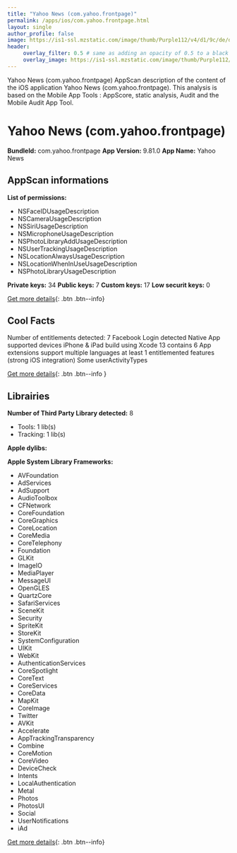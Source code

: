 ```yaml
---
title: "Yahoo News (com.yahoo.frontpage)"
permalink: /apps/ios/com.yahoo.frontpage.html
layout: single
author_profile: false
image: https://is1-ssl.mzstatic.com/image/thumb/Purple112/v4/d1/9c/de/d19cdef1-e803-5e2c-f275-663fefd1e8e3/AppIcon-0-1x_U007emarketing-0-7-0-85-220.png/512x512bb.jpg
header: 
     overlay_filter: 0.5 # same as adding an opacity of 0.5 to a black background
     overlay_image: https://is1-ssl.mzstatic.com/image/thumb/Purple112/v4/d1/9c/de/d19cdef1-e803-5e2c-f275-663fefd1e8e3/AppIcon-0-1x_U007emarketing-0-7-0-85-220.png/512x512bb.jpg
---
```

Yahoo News (com.yahoo.frontpage) AppScan description of the content of the iOS application Yahoo News (com.yahoo.frontpage). This analysis is based on the Mobile App Tools : AppScore, static analysis, Audit and the Mobile Audit App Tool.

# Yahoo News (com.yahoo.frontpage)

**BundleId:** com.yahoo.frontpage
**App Version:** 9.81.0
**App Name:** Yahoo News


## AppScan informations 

**List of permissions:** 
- NSFaceIDUsageDescription
- NSCameraUsageDescription
- NSSiriUsageDescription
- NSMicrophoneUsageDescription
- NSPhotoLibraryAddUsageDescription
- NSUserTrackingUsageDescription
- NSLocationAlwaysUsageDescription
- NSLocationWhenInUseUsageDescription
- NSPhotoLibraryUsageDescription
  
  
**Private keys:** 34
**Public keys:** 7
**Custom keys:** 17
**Low securit keys:** 0
  
[Get more details](/pricing.html){: .btn .btn--info}

## Cool Facts

Number of entitlements detected: 7
Facebook Login detected
Native App
supported devices iPhone & iPad
build using Xcode 13
contains 6 App extensions
support multiple languages
at least 1 entitlemented features (strong iOS integration)
Some userActivityTypes
  
[Get more details](/pricing.html){: .btn .btn--info }

## Librairies 
**Number of Third Party Library detected:** 8
- Tools: 1 lib(s)
- Tracking: 1 lib(s)


**Apple dylibs:**


**Apple System Library Frameworks:**
- AVFoundation
- AdServices
- AdSupport
- AudioToolbox
- CFNetwork
- CoreFoundation
- CoreGraphics
- CoreLocation
- CoreMedia
- CoreTelephony
- Foundation
- GLKit
- ImageIO
- MediaPlayer
- MessageUI
- OpenGLES
- QuartzCore
- SafariServices
- SceneKit
- Security
- SpriteKit
- StoreKit
- SystemConfiguration
- UIKit
- WebKit
- AuthenticationServices
- CoreSpotlight
- CoreText
- CoreServices
- CoreData
- MapKit
- CoreImage
- Twitter
- AVKit
- Accelerate
- AppTrackingTransparency
- Combine
- CoreMotion
- CoreVideo
- DeviceCheck
- Intents
- LocalAuthentication
- Metal
- Photos
- PhotosUI
- Social
- UserNotifications
- iAd


  
[Get more details](/pricing.html){: .btn .btn--info}

